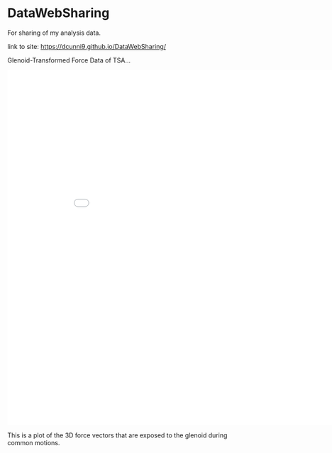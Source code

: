 # DataWebSharing
For sharing of my analysis data.

link to site: https://dcunni9.github.io/DataWebSharing/

Glenoid-Transformed Force Data of TSA...

<iframe width="900" height="800" frameborder="0" scrolling="no" src="//plotly.com/~dcunni9/3.embed"></iframe>

This is a plot of the 3D force vectors that are exposed to the glenoid during common motions. 
